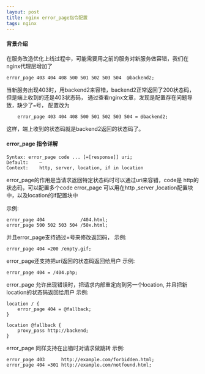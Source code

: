 ```yaml
---
layout: post
title: nginx error_page指令配置
tags: nginx
---
```


#### 背景介绍
在服务改造优化上线过程中，可能需要用之前的服务对新服务做容错，我们在nginx代理层增加了

```
error_page 403 404 408 500 501 502 503 504  @backend2;

```

当新服务出现403时，用backend2来容错，backend2正常返回了200状态码，但是端上收到的还是403状态码，
通过查看nginx文章，发现是配置存在问题导致，缺少了`=`号，
配置改为

```
    error_page 403 404 408 500 501 502 503 504 = @backend2;

```
这样，端上收到的状态码就是backend2返回的状态码了。

#### error_page 指令详解

```
Syntax: error_page code ... [=[response]] uri;
Default:    —
Context:    http, server, location, if in location
```
error_page的作用是当请求返回特定状态码时可以通过uri来容错，code是 http的状态码，可以配置多个code
error_page 可以用在http ,server ,location配置块中，以及location的if配置块中

示例:

```
error_page 404             /404.html;
error_page 500 502 503 504 /50x.html;
```

并且error_page支持通过=号来修改返回码，
示例:
```
error_page 404 =200 /empty.gif;
```
error_page还支持把uri返回的状态码返回给用户
示例:
```
error_page 404 = /404.php;
```

error_page 允许出现错误时，把请求内部重定向到另一个location, 并且把新location的状态码返回给用户
示例:
```
location / {
    error_page 404 = @fallback;
}

location @fallback {
    proxy_pass http://backend;
}
```

error_page 同样支持在出错时对请求做跳转
示例:
```
error_page 403      http://example.com/forbidden.html;
error_page 404 =301 http://example.com/notfound.html;
```

